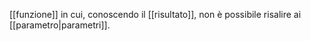 [[funzione]] in cui, conoscendo il [[risultato]], non è possibile risalire ai [[parametro|parametri]].